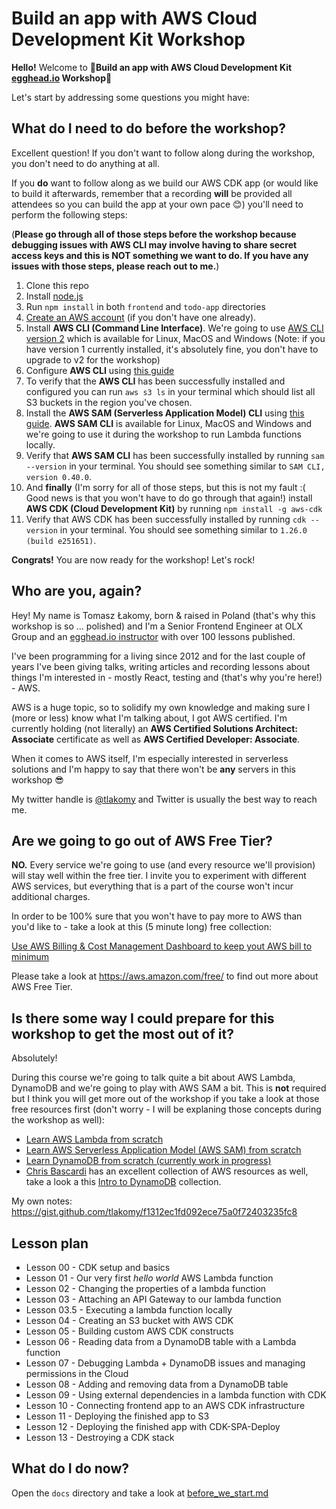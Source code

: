 # Build an app with AWS Cloud Development Kit Workshop

**Hello!** Welcome to 🌟**Build an app with AWS Cloud Development Kit [egghead.io](https://egghead.io/s/km6vr) Workshop**🌟

Let's start by addressing some questions you might have:

## What do I need to do before the workshop?

Excellent question! If you don't want to follow along during the workshop, you don't need to do anything at all.

If you **do** want to follow along as we build our AWS CDK app (or would like to build it afterwards, remember that a recording **will** be provided all attendees so you can build the app at your own pace 😊) you'll need to perform the following steps:

(**Please go through all of those steps before the workshop because debugging issues with AWS CLI may involve having to share secret access keys and this is NOT something we want to do. If you have any issues with those steps, please reach out to me.**)

1. Clone this repo
1. Install [node.js](https://nodejs.org/en/download/)
1. Run `npm install` in both `frontend` and `todo-app` directories
1. [Create an AWS account](https://portal.aws.amazon.com/gp/aws/developer/registration/index.html?refid=em_127222) (if you don't have one already).
1. Install **AWS CLI (Command Line Interface)**. We're going to use [AWS CLI version 2](https://docs.aws.amazon.com/cli/latest/userguide/install-cliv2.html) which is available for Linux, MacOS and Windows (Note: if you have version 1 currently installed, it's absolutely fine, you don't have to upgrade to v2 for the workshop)
1. Configure **AWS CLI** using [this guide](https://docs.aws.amazon.com/cli/latest/userguide/cli-chap-configure.html)
1. To verify that the **AWS CLI** has been successfully installed and configured you can run `aws s3 ls` in your terminal which should list all S3 buckets in the region you've chosen.
1. Install the **AWS SAM (Serverless Application Model) CLI** using [this guide](https://docs.aws.amazon.com/serverless-application-model/latest/developerguide/serverless-sam-cli-install.html). **AWS SAM CLI** is available for Linux, MacOS and Windows and we're going to use it during the workshop to run Lambda functions locally.
1. Verify that **AWS SAM CLI** has been successfully installed by running `sam --version` in your terminal. You should see something similar to `SAM CLI, version 0.40.0`.
1. And **finally** (I'm sorry for all of those steps, but this is not my fault :( Good news is that you won't have to do go through that again!) install **AWS CDK (Cloud Development Kit)** by running `npm install -g aws-cdk`
1. Verify that AWS CDK has been successfully installed by running `cdk --version` in your terminal. You should see something similar to `1.26.0 (build e251651)`.

**Congrats!** You are now ready for the workshop! Let's rock!

## Who are you, again?

Hey! My name is Tomasz Łakomy, born & raised in Poland (that's why this workshop is so ... polished) and I'm a Senior Frontend Engineer at OLX Group and an [egghead.io instructor](https://egghead.io/s/km6vr) with over 100 lessons published.

I've been programming for a living since 2012 and for the last couple of years I've been giving talks, writing articles and recording lessons about things I'm interested in - mostly React, testing and (that's why you're here!) - AWS.

AWS is a huge topic, so to solidify my own knowledge and making sure I (more or less) know what I'm talking about, I got AWS certified. I'm currently holding (not literally) an **AWS Certified Solutions Architect: Associate** certificate as well as **AWS Certified Developer: Associate**.

When it comes to AWS itself, I'm especially interested in serverless solutions and I'm happy to say that there won't be **any** servers in this workshop 😎

My twitter handle is [@tlakomy](https://twitter.com/tlakomy) and Twitter is usually the best way to reach me.

## Are we going to go out of AWS Free Tier?

**NO.** Every service we're going to use (and every resource we'll provision) will stay well within the free tier. I invite you to experiment with different AWS services, but everything that is a part of the course won't incur additional charges.

In order to be 100% sure that you won't have to pay more to AWS than you'd like to - take a look at this (5 minute long) free collection:

[Use AWS Billing & Cost Management Dashboard to keep yout AWS bill to minimum](https://egghead.io/playlists/use-aws-billing-cost-management-dashboard-to-keep-your-aws-bill-to-minimum-ff0f?af=6p5abz)

Please take a look at https://aws.amazon.com/free/ to find out more about AWS Free Tier.

## Is there some way I could prepare for this workshop to get the most out of it?

Absolutely!

During this course we're going to talk quite a bit about AWS Lambda, DynamoDB and we're going to play with AWS SAM a bit. This is **not** required but I think you will get more out of the workshop if you take a look at those free resources first (don't worry - I will be explaning those concepts during the workshop as well):

- [Learn AWS Lambda from scratch](https://egghead.io/playlists/learn-aws-lambda-from-scratch-d29d?af=6p5abz)
- [Learn AWS Serverless Application Model (AWS SAM) from scratch](https://egghead.io/playlists/learn-aws-serverless-application-model-aws-sam-framework-from-scratch-baf9?af=6p5abz)
- [Learn DynamoDB from scratch (currently work in progress)](https://egghead.io/playlists/learn-aws-dynamodb-from-scratch-21c3?af=6p5abz)
- [Chris Bascardi](https://egghead.io/instructors/chris-biscardi?af=6p5abz) has an excellent collection of AWS resources as well, take a look a this [Intro to DynamoDB](https://egghead.io/playlists/intro-to-dynamodb-f35a?af=6p5abz) collection.

My own notes: https://gist.github.com/tlakomy/f1312ec1fd092ece75a0f72403235fc8

## Lesson plan

- Lesson 00 - CDK setup and basics
- Lesson 01 - Our very first _hello world_ AWS Lambda function
- Lesson 02 - Changing the properties of a lambda function
- Lesson 03 - Attaching an API Gateway to our lambda function
- Lesson 03.5 - Executing a lambda function locally
- Lesson 04 - Creating an S3 bucket with AWS CDK
- Lesson 05 - Building custom AWS CDK constructs
- Lesson 06 - Reading data from a DynamoDB table with a Lambda function
- Lesson 07 - Debugging Lambda + DynamoDB issues and managing permissions in the Cloud
- Lesson 08 - Adding and removing data from a DynamoDB table
- Lesson 09 - Using external dependencies in a lambda function with CDK
- Lesson 10 - Connecting frontend app to an AWS CDK infrastructure
- Lesson 11 - Deploying the finished app to S3
- Lesson 12 - Deploying the finished app with CDK-SPA-Deploy
- Lesson 13 - Destroying a CDK stack

## What do I do now?

Open the `docs` directory and take a look at [before_we_start.md](docs/before_we_start.md)
